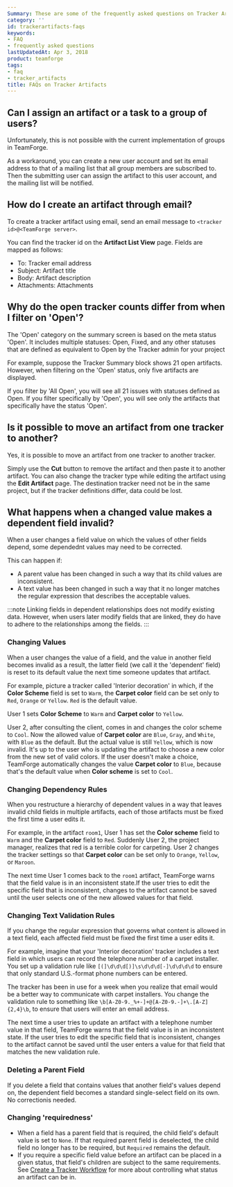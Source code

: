 ```yaml
---
Summary: These are some of the frequently asked questions on Tracker Artifacts.
category: ''
id: trackerartifacts-faqs
keywords:
- FAQ
- frequently asked questions
lastUpdatedAt: Apr 3, 2018
product: teamforge
tags:
- faq
- tracker_artifacts
title: FAQs on Tracker Artifacts
---
```



## Can I assign an artifact or a task to a group of users?

Unfortunately, this is not possible with the current implementation of groups in TeamForge.

As a workaround, you can create a new user account and set its email address to that of a mailing list that all group members are subscribed to. Then the submitting user can assign the artifact to this user account, and the mailing list will be notified. 
<!-- site.data.alerts.hr_shaded -->

## How do I create an artifact through email?

To create a tracker artifact using email, send an email message to `<tracker id>@<TeamForge server>`.

You can find the tracker id on the **Artifact List View** page. Fields are mapped as follows:

  * To: Tracker email address
  * Subject: Artifact title
  * Body: Artifact description
  * Attachments: Attachments
<!-- site.data.alerts.hr_shaded -->

## Why do the open tracker counts differ from when I filter on 'Open'?

The 'Open' category on the summary screen is based on the meta status 'Open'. It includes multiple statuses: Open, Fixed, and any other statuses that are defined as equivalent to Open by the Tracker admin for your project

For example, suppose the Tracker Summary block shows 21 open artifacts. However, when filtering on the 'Open' status, only five artifacts are displayed.

If you filter by 'All Open', you will see all 21 issues with statuses defined as Open. If you filter specifically by 'Open', you will see only the artifacts that specifically have the status 'Open'.
<!-- site.data.alerts.hr_shaded -->

## Is it possible to move an artifact from one tracker to another?

Yes, it is possible to move an artifact from one tracker to another tracker.

Simply use the **Cut** button to remove the artifact and then paste it to another artifact. You can also change the tracker type while editing the artifact using the **Edit Artifact** page. The destination tracker need not be in the same project, but if the tracker definitions differ, data could be lost.
<!-- site.data.alerts.hr_shaded -->

## What happens when a changed value makes a dependent field invalid?

When a user changes a field value on which the values of other fields depend, some dependednt values may need to be corrected.

This can happen if:

  * A parent value has been changed in such a way that its child values are inconsistent.
  * A text value has been changed in such a way that it no longer matches the regular expression that describes the acceptable values.

  :::note
  Linking fields in dependent relationships does not modify existing data. However, when users later modify fields that are linked, they do have to adhere to the relationships among the fields.
  :::

### Changing Values

When a user changes the value of a field, and the value in another field becomes invalid as a result, the latter field (we call it the 'dependent' field) is reset to its default value the next time someone updates that artifact.

For example, picture a tracker called 'Interior decoration' in which, if the **Color Scheme** field is set to `Warm`, the **Carpet color** field can be set only to `Red`, `Orange` or `Yellow`. `Red` is the default value.

User 1 sets **Color Scheme** to `Warm` and **Carpet color** to `Yellow`.

User 2, after consulting the client, comes in and changes the color scheme to `Cool`. Now the allowed value of **Carpet color** are `Blue`, `Gray`, and `White`, with `Blue` as the default. But the actual value is still `Yellow`, which is now invalid. It's up to the user who is updating the artifact to choose a new color from the new set of valid colors. If the user doesn't make a choice, TeamForge automatically changes the value **Carpet color** to `Blue`, because that's the default value when **Color scheme** is set to `Cool`.

### Changing Dependency Rules

When you restructure a hierarchy of dependent values in a way that leaves invalid child fields in multiple artifacts, each of those artifacts must be fixed the first time a user edits it.

For example, in the artifact `room1`, User 1 has set the **Color scheme** field to `Warm` and the **Carpet color** field to `Red`. Suddenly User 2, the project manager, realizes that red is a terrible color for carpeting. User 2 changes the tracker settings so that **Carpet color** can be set only to `Orange`, `Yellow`, or `Maroon`.

The next time User 1 comes back to the `room1` artifact, TeamForge warns that the field value is in an inconsistent state.If the user tries to edit the specific field that is inconsistent, changes to the artifact cannot be saved until the user selects one of the new allowed values for that field.

### Changing Text Validation Rules

If you change the regular expression that governs what content is allowed in a text field, each affected field must be fixed the first time a user edits it.

For example, imagine that your 'Interior decoration' tracker includes a text field in which users can record the telephone number of a carpet installer. You set up a validation rule like `[(]\d\d\d[)]\s\d\d\d[-]\d\d\d\d` to ensure that only standard U.S.-format phone numbers can be entered. 

The tracker has been in use for a week when you realize that email would be a better way to communicate with carpet installers. You change the validation rule to something like `\b[A-Z0-9._%+-]+@[A-Z0-9.-]+\.[A-Z]{2,4}\b`, to ensure that users will enter an email address.

The next time a user tries to update an artifact with a telephone number value in that field, TeamForge warns that the field value is in an inconsistent state. If the user tries to edit the specific field that is inconsistent, changes to the artifact cannot be saved until the user enters a value for that field that matches the new validation rule.

### Deleting a Parent Field

If you delete a field that contains values that another field's values depend on, the dependent field becomes a standard single-select field on its own. No correctionis needed.


### Changing 'requiredness'

 * When a field has a parent field that is required, the child field's default value is set to `None`. If that required parent field is deselected, the child field no longer has to be required, but `Required` remains the default.
 * If you require a specific field value before an artifact can be placed in a given status, that field's children are subject to the same requirements. See [Create a Tracker Workflow](../trackers-creatingatracker#createatrackerworkflow) for more about controlling what status an artifact can be in.
